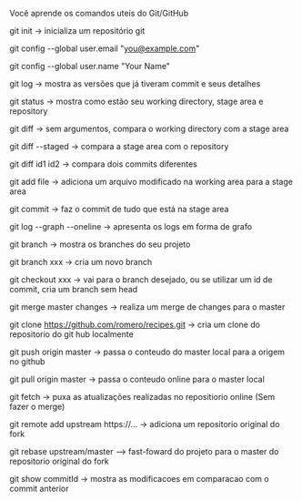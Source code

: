 Você aprende os comandos uteis do Git/GitHub

git init -> inicializa um repositório git

git config --global user.email "you@example.com"

git config --global user.name "Your Name"

git log -> mostra as versões que já tiveram commit e seus detalhes

git status -> mostra como estão seu working directory, stage area e repository

git diff -> sem argumentos, compara o working directory com a stage area

git diff --staged -> compara a stage area com o repository

git diff id1 id2 -> compara dois commits diferentes

git add file -> adiciona um arquivo modificado na working area para a stage area

git commit -> faz o commit de tudo que está na stage area

git log --graph --oneline -> apresenta os logs em forma de grafo

git branch -> mostra os branches do seu projeto

git branch xxx -> cria um novo branch

git checkout xxx -> vai para o branch desejado, ou se utilizar um id de commit, cria um branch sem head

git merge master changes -> realiza um merge de changes para o master

git clone https://github.com/romero/recipes.git -> cria um clone do repositorio do git hub localmente

git push origin master -> passa o conteudo do master local para a origem no github

git pull origin master -> passa o conteudo online para o master local

git fetch -> puxa as atualizações realizadas no repositiorio online (Sem fazer o merge)

git remote add upstream https://... -> adiciona um repositorio original do fork

git rebase upstream/master --> fast-foward do projeto para o master do repositorio original do fork

git show commitId -> mostra as modificacoes em comparacao com o commit anterior

